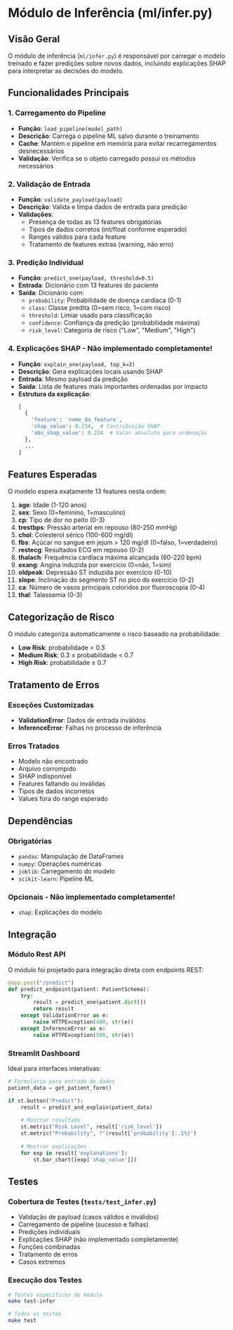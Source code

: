 # Módulo de Inferência (ml/infer.py)

## Visão Geral

O módulo de inferência (`ml/infer.py`) é responsável por carregar o modelo treinado e fazer predições sobre novos dados, incluindo explicações SHAP para interpretar as decisões do modelo.

## Funcionalidades Principais

### 1. Carregamento do Pipeline
- **Função**: `load_pipeline(model_path)`
- **Descrição**: Carrega o pipeline ML salvo durante o treinamento
- **Cache**: Mantém o pipeline em memória para evitar recarregamentos desnecessários
- **Validação**: Verifica se o objeto carregado possui os métodos necessários

### 2. Validação de Entrada
- **Função**: `validate_payload(payload)`
- **Descrição**: Valida e limpa dados de entrada para predição
- **Validações**:
  - Presença de todas as 13 features obrigatórias
  - Tipos de dados corretos (int/float conforme esperado)
  - Ranges válidos para cada feature
  - Tratamento de features extras (warning, não erro)

### 3. Predição Individual
- **Função**: `predict_one(payload, threshold=0.5)`
- **Entrada**: Dicionário com 13 features do paciente
- **Saída**: Dicionário com:
  - `probability`: Probabilidade de doença cardíaca (0-1)
  - `class`: Classe predita (0=sem risco, 1=com risco)
  - `threshold`: Limiar usado para classificação
  - `confidence`: Confiança da predição (probabilidade máxima)
  - `risk_level`: Categoria de risco ("Low", "Medium", "High")

### 4. Explicações SHAP - Não implementado completamente!
- **Função**: `explain_one(payload, top_k=3)`
- **Descrição**: Gera explicações locais usando SHAP
- **Entrada**: Mesmo payload da predição
- **Saída**: Lista de features mais importantes ordenadas por impacto
- **Estrutura da explicação**:
  ```python
  [
    {
      'feature': 'nome_da_feature',
      'shap_value': 0.234,  # Contribuição SHAP
      'abs_shap_value': 0.234  # Valor absoluto para ordenação
    },
    ...
  ]
  ```

## Features Esperadas

O modelo espera exatamente 13 features nesta ordem:

1. **age**: Idade (1-120 anos)
2. **sex**: Sexo (0=feminino, 1=masculino)
3. **cp**: Tipo de dor no peito (0-3)
4. **trestbps**: Pressão arterial em repouso (80-250 mmHg)
5. **chol**: Colesterol sérico (100-600 mg/dl)
6. **fbs**: Açúcar no sangue em jejum > 120 mg/dl (0=falso, 1=verdadeiro)
7. **restecg**: Resultados ECG em repouso (0-2)
8. **thalach**: Frequência cardíaca máxima alcançada (60-220 bpm)
9. **exang**: Angina induzida por exercício (0=não, 1=sim)
10. **oldpeak**: Depressão ST induzida por exercício (0-10)
11. **slope**: Inclinação do segmento ST no pico do exercício (0-2)
12. **ca**: Número de vasos principais coloridos por fluoroscopia (0-4)
13. **thal**: Talassemia (0-3)

## Categorização de Risco

O módulo categoriza automaticamente o risco baseado na probabilidade:

- **Low Risk**: probabilidade < 0.3
- **Medium Risk**: 0.3 ≤ probabilidade < 0.7  
- **High Risk**: probabilidade ≥ 0.7

## Tratamento de Erros

### Exceções Customizadas
- **ValidationError**: Dados de entrada inválidos
- **InferenceError**: Falhas no processo de inferência

### Erros Tratados
- Modelo não encontrado
- Arquivo corrompido
- SHAP indisponível
- Features faltando ou inválidas
- Tipos de dados incorretos
- Values fora do range esperado

## Dependências

### Obrigatórias
- `pandas`: Manipulação de DataFrames
- `numpy`: Operações numéricas
- `joblib`: Carregamento do modelo
- `scikit-learn`: Pipeline ML

### Opcionais - Não implementado completamente!
- `shap`: Explicações do modelo

## Integração

### Módulo Rest API
O módulo foi projetado para integração direta com endpoints REST:

```python
@app.post("/predict")
def predict_endpoint(patient: PatientSchema):
    try:
        result = predict_one(patient.dict())
        return result
    except ValidationError as e:
        raise HTTPException(400, str(e))
    except InferenceError as e:
        raise HTTPException(500, str(e))
```

### Streamlit Dashboard
Ideal para interfaces interativas:

```python
# Formulário para entrada de dados
patient_data = get_patient_form()

if st.button("Predict"):
    result = predict_and_explain(patient_data)
    
    # Mostrar resultado
    st.metric("Risk Level", result['risk_level'])
    st.metric("Probability", f"{result['probability']:.1%}")
    
    # Mostrar explicações
    for exp in result['explanations']:
        st.bar_chart([exp['shap_value']])
```

## Testes

### Cobertura de Testes (`tests/test_infer.py`)
- Validação de payload (casos válidos e inválidos)
- Carregamento de pipeline (sucesso e falhas)
- Predições individuais
- Explicações SHAP (não implementado completamente)
- Funções combinadas
- Tratamento de erros
- Casos extremos

### Execução dos Testes
```bash
# Testes específicos do módulo
make test-infer

# Todos os testes
make test
